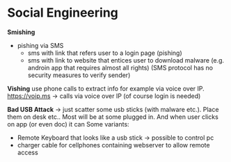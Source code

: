 # Social Engineering



**Smishing**
- pishing via SMS
    - sms with link that refers user to a login page (pishing)
    - sms with link to website that entices user to download malware (e.g. androin app that requires almost all rights)
(SMS protocol has no security measures to verify sender)

**Vishing**
use phone calls to extract info 
for example via voice over IP.
https://voip.ms  -> calls via voice over IP (of course login is needed)



**Bad USB Attack**
-> just scatter some usb sticks (with malware etc.). Place them on desk etc..
Most will be at some plugged in. And when user clicks on app (or even doc) it can 
Some variants:
- Remote Keyboard that looks like a usb stick -> possible to control pc
- charger cable for cellphones containing webserver to allow remote access
